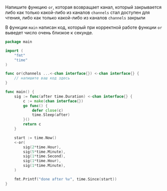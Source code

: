 Напишите функцию `or`, которая возвращает канал, который закрывается либо как только какой-либо из каналов `channels` стал доступен для чтения, либо как только какой-либо из каналов `channels` закрыли

В функции `main` написан код, который при корректной работе функции `or` выведет число очень близкое к секунде.

```go
package main

import (
	"fmt"
	"time"
)

func or(channels ...<-chan interface{}) <-chan interface{} {
	// напишите ваш код здесь
}

func main() {
	sig := func(after time.Duration) <-chan interface{} {
		c := make(chan interface{})
		go func() {
			defer close(c)
			time.Sleep(after)
		}()
		return c
	}

	start := time.Now()
	<-or(
		sig(2*time.Hour),
		sig(5*time.Minute),
		sig(1*time.Second),
		sig(1*time.Hour),
		sig(1*time.Minute),
	)

	fmt.Printf("done after %v", time.Since(start))
}
```

